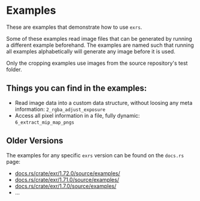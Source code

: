 # Examples

These are examples that demonstrate how to use `exrs`.

Some of these examples read image files
that can be generated by running a different example beforehand.
The examples are named such that running all examples alphabetically
will generate any image before it is used.

Only the cropping examples use images from the source repository's test folder.

## Things you can find in the examples:
- Read image data into a custom data structure, without loosing any meta information: 
  `2_rgba_adjust_exposure`
- Access all pixel information in a file, fully dynamic:
  `6_extract_mip_map_pngs`


## Older Versions
The examples for any specific `exrs` version can be found on the `docs.rs` page:
- [docs.rs/crate/exr/1.72.0/source/examples/](https://docs.rs/crate/exr/1.7.0/source/examples/)
- [docs.rs/crate/exr/1.71.0/source/examples/](https://docs.rs/crate/exr/1.7.0/source/examples/)
- [docs.rs/crate/exr/1.7.0/source/examples/](https://docs.rs/crate/exr/1.7.0/source/examples/)
- ...
